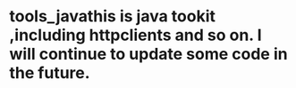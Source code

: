 # tools_javathis is java tookit ,including httpclients and so on. I will continue to update some code in the future.
